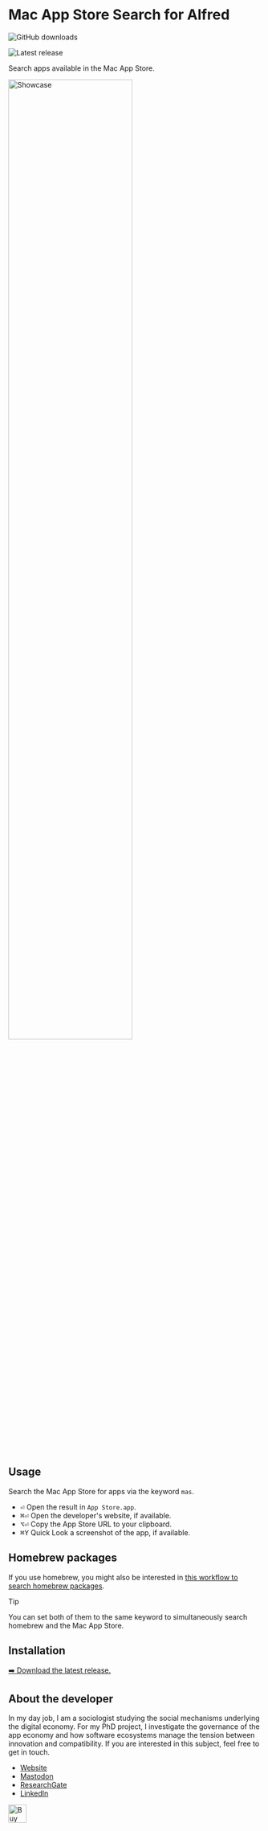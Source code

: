 # Mac App Store Search for Alfred
![GitHub downloads](https://img.shields.io/github/downloads/chrisgrieser/alfred-mac-app-store-search/total?label=GitHub%20downloads&style=plastic&logo=github)
<!-- ![Alfred Gallery downloads](https://img.shields.io/badge/dynamic/yaml?url=https%3A%2F%2Fraw.githubusercontent.com%2Fchrisgrieser%2F.config%2Frefs%2Fheads%2Fmain%2FAlfred.alfredpreferences%2Falfred-workflow-download-count.yaml&style=plastic&logo=alfred&label=Gallery%20downloads&color=%235C1F87&query=alfred-mac-app-store-search)-->
![Latest release](https://img.shields.io/github/v/release/chrisgrieser/alfred-mac-app-store-search?label=Latest%20release&style=plastic)

Search apps available in the Mac App Store.

<img alt="Showcase" width=70% src="https://github.com/user-attachments/assets/9c2ebf78-4983-4a90-a212-acaf0e3e7999">

## Usage
Search the Mac App Store for apps via the keyword `mas`.
- <kbd>⏎</kbd> Open the result in `App Store.app`.
- <kbd>⌘⏎</kbd> Open the developer's website, if available.
- <kbd>⌥⏎</kbd> Copy the App Store URL to your clipboard.
- <kbd>⌘Y</kbd> Quick Look a screenshot of the app, if available.

## Homebrew packages
If you use homebrew, you might also be interested in [this workflow to search
homebrew packages](https://alfred.app/workflows/chrisgrieser/homebrew-search/).

> [!TIP]
> You can set both of them to the same keyword to simultaneously search homebrew
> and the Mac App Store.

## Installation
[➡️ Download the latest release.](https://github.com/chrisgrieser/alfred-mac-app-store-search/releases/latest)

## About the developer
In my day job, I am a sociologist studying the social mechanisms underlying the
digital economy. For my PhD project, I investigate the governance of the app
economy and how software ecosystems manage the tension between innovation and
compatibility. If you are interested in this subject, feel free to get in touch.

- [Website](https://chris-grieser.de/)
- [Mastodon](https://pkm.social/@pseudometa)
- [ResearchGate](https://www.researchgate.net/profile/Christopher-Grieser)
- [LinkedIn](https://www.linkedin.com/in/christopher-grieser-ba693b17a/)

<a href='https://ko-fi.com/Y8Y86SQ91' target='_blank'> <img height='36'
style='border:0px;height:36px;' src='https://cdn.ko-fi.com/cdn/kofi1.png?v=3'
border='0' alt='Buy Me a Coffee at ko-fi.com' /></a>
